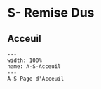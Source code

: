 # S- Remise Dus

## Acceuil

```{figure} Docs/A-S.png
---
width: 100%
name: A-S-Acceuil
---
A-S Page d'Acceuil
```